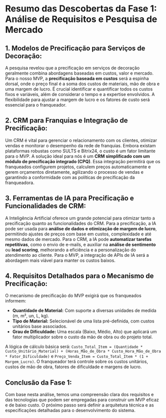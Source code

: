 # Resumo das Descobertas da Fase 1: Análise de Requisitos e Pesquisa de Mercado

## 1. Modelos de Precificação para Serviços de Decoração:

A pesquisa revelou que a precificação em serviços de decoração geralmente combina abordagens baseadas em custos, valor e mercado. Para o nosso MVP, a **precificação baseada em custos** será a espinha dorsal, onde o preço final é a soma dos custos de materiais, mão de obra e uma margem de lucro. É crucial identificar e quantificar todos os custos fixos e variáveis, além de considerar o tempo e a expertise envolvidos. A flexibilidade para ajustar a margem de lucro e os fatores de custo será essencial para o franqueador.

## 2. CRM para Franquias e Integração de Precificação:

Um CRM é vital para gerenciar o relacionamento com os clientes, otimizar vendas e monitorar o desempenho da rede de franquias. Embora existam plataformas robustas como SULTS e Bitrix24, o custo é um fator limitante para o MVP. A solução ideal para nós é um **CRM simplificado com um módulo de precificação integrado (CPQ)**. Essa integração permitirá que os franqueados configurem projetos, calculem preços automaticamente e gerem orçamentos diretamente, agilizando o processo de vendas e garantindo a conformidade com as políticas de precificação da franqueadora.

## 3. Ferramentas de IA para Precificação e Funcionalidades de CRM:

A Inteligência Artificial oferece um grande potencial para otimizar tanto a precificação quanto as funcionalidades do CRM. Para a precificação, a IA pode ser usada para **análise de dados e otimização de margem de lucro**, permitindo ajustes de preços com base em custos, complexidade e até mesmo dados de mercado. Para o CRM, a IA pode **automatizar tarefas repetitivas**, como o envio de e-mails, e auxiliar na **análise de sentimento** ou **lead scoring**, melhorando a eficiência e a personalização do atendimento ao cliente. Para o MVP, a integração de APIs de IA será a abordagem mais viável para manter os custos baixos.

## 4. Requisitos Detalhados para o Mecanismo de Precificação:

O mecanismo de precificação do MVP exigirá que os franqueados informem:

*   **Quantidade de Material:** Com suporte a diversas unidades de medida (m, m², un, L, kg).
*   **Tipo de Material:** Selecionável de uma lista pré-definida, com custos unitários base associados.
*   **Grau de Dificuldade:** Uma escala (Baixo, Médio, Alto) que aplicará um fator multiplicador sobre o custo da mão de obra ou do projeto total.

A lógica de cálculo básica será: `Custo_Total_Item = (Quantidade * Custo_Unitário_Material) + (Horas_Mão_de_Obra * Custo_Hora_Mão_de_Obra * Fator_Dificuldade)` e `Preço_Venda_Item = Custo_Total_Item * (1 + Margem_Lucro)`. O franqueador terá controle sobre os custos unitários, custos de mão de obra, fatores de dificuldade e margens de lucro.

## Conclusão da Fase 1:

Com base nesta análise, temos uma compreensão clara dos requisitos e das tecnologias que podem ser empregadas para construir um MVP eficaz e de baixo custo. O próximo passo será definir a arquitetura técnica e as especificações detalhadas para o desenvolvimento do sistema.

